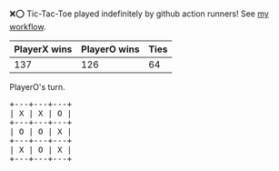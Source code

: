 :x::o: Tic-Tac-Toe played indefinitely by github action runners! See [my workflow](.github/workflows/play.yaml).

|PlayerX wins|PlayerO wins|Ties|
|-|-|-|
|137|126|64|

PlayerO's turn.

<pre>
+---+---+---+
| X | X | O |
+---+---+---+
| O | O | X |
+---+---+---+
| X | O | X |
+---+---+---+
</pre>